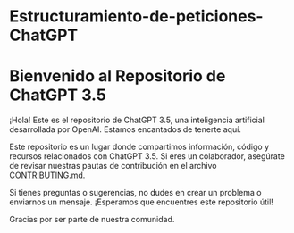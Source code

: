 # Estructuramiento-de-peticiones-ChatGPT

# Bienvenido al Repositorio de ChatGPT 3.5

¡Hola! Este es el repositorio de ChatGPT 3.5, una inteligencia artificial desarrollada por OpenAI. Estamos encantados de tenerte aquí.

Este repositorio es un lugar donde compartimos información, código y recursos relacionados con ChatGPT 3.5. Si eres un colaborador, asegúrate de revisar nuestras pautas de contribución en el archivo [CONTRIBUTING.md](ChatGPT.md).

Si tienes preguntas o sugerencias, no dudes en crear un problema o enviarnos un mensaje. ¡Esperamos que encuentres este repositorio útil!

Gracias por ser parte de nuestra comunidad.

